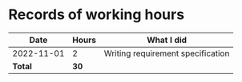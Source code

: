 # Records of working hours

| Date | Hours | What I did  |
| --- | --- | --- |
| 2022-11-01 | 2 | Writing requirement specification |
| **Total** | **30** | | 

